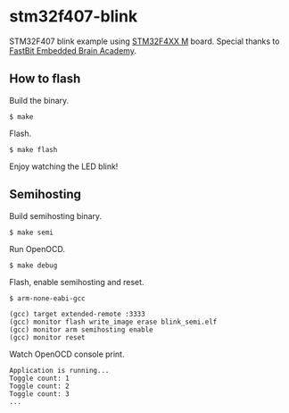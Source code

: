 # stm32f407-blink

STM32F407 blink example using [STM32F4XX M](https://stm32-base.org/boards/STM32F407VGT6-STM32F4XX-M.html) board. Special thanks to [FastBit Embedded Brain Academy](https://fastbitlab.com/).

## How to flash

Build the binary.

```console
$ make
```

Flash.

```console
$ make flash
```

Enjoy watching the LED blink!

## Semihosting

Build semihosting binary.

```console
$ make semi
```

Run OpenOCD.

```console
$ make debug
```

Flash, enable semihosting and reset.

```console
$ arm-none-eabi-gcc

(gcc) target extended-remote :3333
(gcc) monitor flash write_image erase blink_semi.elf
(gcc) monitor arm semihosting enable
(gcc) monitor reset
```

Watch OpenOCD console print.

```console
Application is running...
Toggle count: 1
Toggle count: 2
Toggle count: 3
...
```
